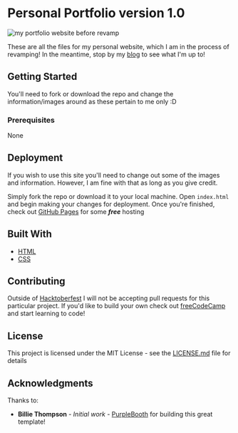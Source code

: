 # Personal Portfolio version 1.0

![my portfolio website before revamp](/minified/img/previewV1.png)

These are all the files for my personal website, which I am in the process of revamping!  In the meantime, stop by my [blog](https://jonathansexton.me/blog) to see what I'm up to!

## Getting Started

You'll need to fork or download the repo and change the information/images around as these pertain to me only :D

### Prerequisites

None

## Deployment

If you wish to use this site you'll need to change out some of the images and information.  However, I am fine with that as long as you give credit.  

Simply fork the repo or download it to your local machine.  Open `index.html` and begin making your changes for deployment.  Once you're finished, check out [GitHub Pages](https://pages.github.com/) for some ***free*** hosting

## Built With

* [HTML](https://developer.mozilla.org/en-US/docs/Web/HTML) 
* [CSS](https://developer.mozilla.org/en-US/docs/Web/CSS)

## Contributing

Outside of [Hacktoberfest](https://hacktoberfest.digitalocean.com/) I will not be accepting pull requests for this particular project.  If you'd like to build your own check out [freeCodeCamp](https://www.freecodecamp.org) and start learning to code!

## License

This project is licensed under the MIT License - see the [LICENSE.md](https://github.com/JS-goose/freeCodeCamp-Projects/blob/master/LICENSE) file for details

## Acknowledgments
Thanks to:

* **Billie Thompson** - *Initial work* - [PurpleBooth](https://github.com/PurpleBooth) for building this great template!

